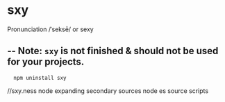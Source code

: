 sxy 
=============
Pronunciation /ˈseksē/ or sexy

--
Note: `sxy` is not finished & should not be used for your projects. 
-------------
```
  npm uninstall sxy
```

//sxy.ness
node expanding secondary sources 
node es source scripts
